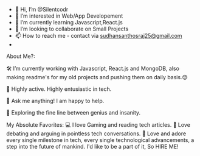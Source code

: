 - 👋 Hi, I’m @Silentcodr
- 👀 I’m interested in Web/App Developement
- 🌱 I’m currently learning Javascript,React.js
- 💞️ I’m looking to collaborate on Small Projects
- 📫 How to reach me - contact via sudhansanthosraj25@gmail.com
- 
About Me?:

🛠   I’m currently working with Javascript, React.js and MongoDB, also making readme's for my old projects and pushing them on daily basis.😓

🚀   Highly active. Highly entusiastic in tech.

💬   Ask me anything! I am happy to help.

👾   Exploring the fine line between genius and insanity.

My Absolute Favorites:
💻   I love Gaming and reading tech articles.
📰   Love debating and arguing in pointless tech conversations.
🍕   Love and adore every single milestone in tech, every single technological advancements, a step into the future of mankind. I'd like to be a part of it, So HIRE ME!
